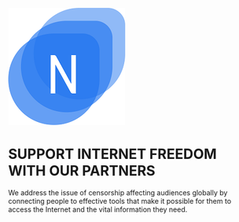 ![Newtizi logo](docs/assets/newtizi_readme_logo.png)


# SUPPORT INTERNET FREEDOM WITH OUR PARTNERS

We address the issue of censorship affecting audiences globally by connecting people to effective tools that make it possible for them to access the Internet and the vital information they need.

